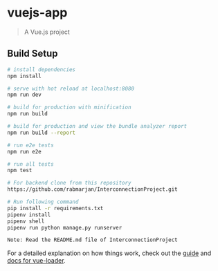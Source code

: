 # vuejs-app

> A Vue.js project

## Build Setup

``` bash
# install dependencies
npm install

# serve with hot reload at localhost:8080
npm run dev

# build for production with minification
npm run build

# build for production and view the bundle analyzer report
npm run build --report

# run e2e tests
npm run e2e

# run all tests
npm test

# For backend clone from this repository
https://github.com/rabmarjan/InterconnectionProject.git

# Run following command
pip install -r requirements.txt
pipenv install
pipenv shell
pipenv run python manage.py runserver

Note: Read the README.md file of InterconnectionProject
```

For a detailed explanation on how things work, check out the [guide](http://vuejs-templates.github.io/webpack/) and [docs for vue-loader](http://vuejs.github.io/vue-loader).
